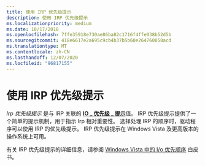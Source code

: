 ```yaml
---
title: 使用 IRP 优先级提示
description: 使用 IRP 优先级提示
ms.localizationpriority: medium
ms.date: 10/17/2018
ms.openlocfilehash: 7ffe35918e730ae86ba82c1716f4ffe038b52d5b
ms.sourcegitcommit: 418e6617e2a695c9cb4b37b5b60e264760858acd
ms.translationtype: MT
ms.contentlocale: zh-CN
ms.lasthandoff: 12/07/2020
ms.locfileid: "96817155"
---
```

# <a name="using-irp-priority-hints"></a>使用 IRP 优先级提示


*Irp 优先级提示* 是与 IRP 关联的 [**IO \_ 优先级 \_ 提示**](/windows-hardware/drivers/ddi/wdm/ne-wdm-_io_priority_hint)值。 IRP 优先级提示提供了一个简单的提示机制，用于指示 Irp 相对重要性。 选择处理 IRP 的顺序时，驱动程序可以使用 IRP 的优先级提示。 IRP 优先级提示在 Windows Vista 及更高版本的操作系统上可用。

有关 IRP 优先级提示的详细信息，请参阅 [Windows Vista 中的 I/o 优先顺序](https://go.microsoft.com/fwlink/p/?linkid=67877) 白皮书。

 

